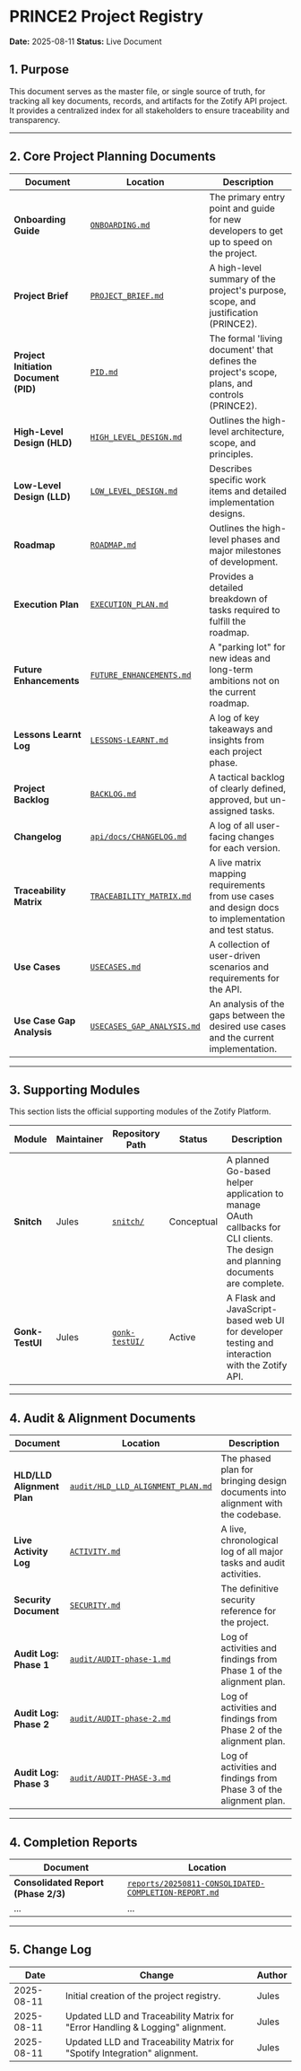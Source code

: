 # PRINCE2 Project Registry

**Date:** 2025-08-11
**Status:** Live Document

## 1. Purpose

This document serves as the master file, or single source of truth, for tracking all key documents, records, and artifacts for the Zotify API project. It provides a centralized index for all stakeholders to ensure traceability and transparency.

---

## 2. Core Project Planning Documents

| Document | Location | Description |
|---|---|---|
| **Onboarding Guide** | [`ONBOARDING.md`](./ONBOARDING.md) | The primary entry point and guide for new developers to get up to speed on the project. |
| **Project Brief** | [`PROJECT_BRIEF.md`](./PROJECT_BRIEF.md) | A high-level summary of the project's purpose, scope, and justification (PRINCE2). |
| **Project Initiation Document (PID)** | [`PID.md`](./PID.md) | The formal 'living document' that defines the project's scope, plans, and controls (PRINCE2). |
| **High-Level Design (HLD)** | [`HIGH_LEVEL_DESIGN.md`](./HIGH_LEVEL_DESIGN.md) | Outlines the high-level architecture, scope, and principles. |
| **Low-Level Design (LLD)** | [`LOW_LEVEL_DESIGN.md`](./LOW_LEVEL_DESIGN.md) | Describes specific work items and detailed implementation designs. |
| **Roadmap** | [`ROADMAP.md`](./ROADMAP.md) | Outlines the high-level phases and major milestones of development. |
| **Execution Plan** | [`EXECUTION_PLAN.md`](./EXECUTION_PLAN.md) | Provides a detailed breakdown of tasks required to fulfill the roadmap. |
| **Future Enhancements** | [`FUTURE_ENHANCEMENTS.md`](./FUTURE_ENHANCEMENTS.md) | A "parking lot" for new ideas and long-term ambitions not on the current roadmap. |
| **Lessons Learnt Log** | [`LESSONS-LEARNT.md`](./LESSONS-LEARNT.md) | A log of key takeaways and insights from each project phase. |
| **Project Backlog** | [`BACKLOG.md`](./BACKLOG.md) | A tactical backlog of clearly defined, approved, but un-assigned tasks. |
| **Changelog** | [`api/docs/CHANGELOG.md`](./api/docs/CHANGELOG.md) | A log of all user-facing changes for each version. |
| **Traceability Matrix** | [`TRACEABILITY_MATRIX.md`](./TRACEABILITY_MATRIX.md) | A live matrix mapping requirements from use cases and design docs to implementation and test status. |
| **Use Cases** | [`USECASES.md`](./USECASES.md) | A collection of user-driven scenarios and requirements for the API. |
| **Use Case Gap Analysis** | [`USECASES_GAP_ANALYSIS.md`](./USECASES_GAP_ANALYSIS.md) | An analysis of the gaps between the desired use cases and the current implementation. |

---

## 3. Supporting Modules

This section lists the official supporting modules of the Zotify Platform.

| Module | Maintainer | Repository Path | Status | Description |
|---|---|---|---|---|
| **Snitch** | Jules | [`snitch/`](./snitch/) | Conceptual | A planned Go-based helper application to manage OAuth callbacks for CLI clients. The design and planning documents are complete. |
| **Gonk-TestUI** | Jules | [`gonk-testUI/`](./gonk-testUI/) | Active | A Flask and JavaScript-based web UI for developer testing and interaction with the Zotify API. |

---

## 4. Audit & Alignment Documents

| Document | Location | Description |
|---|---|---|
| **HLD/LLD Alignment Plan** | [`audit/HLD_LLD_ALIGNMENT_PLAN.md`](./audit/HLD_LLD_ALIGNMENT_PLAN.md) | The phased plan for bringing design documents into alignment with the codebase. |
| **Live Activity Log** | [`ACTIVITY.md`](./ACTIVITY.md) | A live, chronological log of all major tasks and audit activities. |
| **Security Document** | [`SECURITY.md`](./SECURITY.md) | The definitive security reference for the project. |
| **Audit Log: Phase 1** | [`audit/AUDIT-phase-1.md`](./audit/AUDIT-phase-1.md) | Log of activities and findings from Phase 1 of the alignment plan. |
| **Audit Log: Phase 2** | [`audit/AUDIT-phase-2.md`](./audit/AUDIT-phase-2.md) | Log of activities and findings from Phase 2 of the alignment plan. |
| **Audit Log: Phase 3** | [`audit/AUDIT-PHASE-3.md`](./audit/AUDIT-PHASE-3.md) | Log of activities and findings from Phase 3 of the alignment plan. |

---

## 4. Completion Reports

| Document | Location |
|---|---|
| **Consolidated Report (Phase 2/3)** | [`reports/20250811-CONSOLIDATED-COMPLETION-REPORT.md`](./reports/20250811-CONSOLIDATED-COMPLETION-REPORT.md) |
| ... | ... |

---

## 5. Change Log

| Date | Change | Author |
|---|---|---|
| 2025-08-11 | Initial creation of the project registry. | Jules |
| 2025-08-11 | Updated LLD and Traceability Matrix for "Error Handling & Logging" alignment. | Jules |
| 2025-08-11 | Updated LLD and Traceability Matrix for "Spotify Integration" alignment. | Jules |
